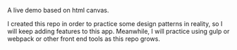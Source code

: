 A live demo based on html canvas.

I created this repo in order to practice some design patterns in reality, so I will keep adding features to this app. Meanwhile, I will practice using gulp or webpack or other front end tools as this repo grows.